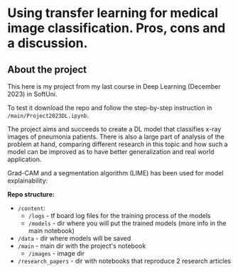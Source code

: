 # Using transfer learning for medical image classification. Pros, cons and a discussion.

## About the project
This here is my project from my last course in Deep Learning (December 2023) in SoftUni.

To test it download the repo and follow the step-by-step instruction in `/main/Project2023DL.ipynb`.

The project aims and succeeds to create a DL model that classifies x-ray images of pneumonia patients. There is also a large part of analysis of the problem at hand, comparing different research in this topic and how such a model can be improved as to have better generalization and real world application.

Grad-CAM and a segmentation algorithm (LIME) has been used for model explainability:

**Repo structure:**
- `/content`:
  - `/logs` - tf board log files for the training process of the models
  - `/models` - dir where you will put the trained models (more info in the main notebook)
- `/data` - dir where models will be saved
- `/main` - main dir with the project's notebook
  - `/images` - image dir
- `/research_papers` - dir with notebooks that reproduce 2 research articles
